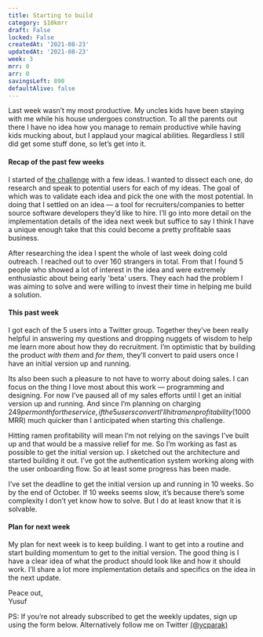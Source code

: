 ```yaml
---
title: Starting to build
category: $10kmrr
draft: False
locked: False
createdAt: '2021-08-23'
updatedAt: '2021-08-23'
week: 3
mrr: 0
arr: 0
savingsLeft: 890
defaultAlive: false
---
```


Last week wasn’t my most productive. My uncles kids have been staying with me while his house undergoes construction. To all the parents out there I have no idea how you manage to remain productive while having kids mucking about, but I applaud your magical abilities. Regardless I still did get some stuff done, so let’s get into it.

#### Recap of the past few weeks

I started of [the challenge](https://www.ycparak.com/10kmrr) with a few ideas. I wanted to dissect each one, do research and speak to potential users for each of my ideas. The goal of which was to validate each idea and pick the one with the most potential. In doing that I settled on an idea — a tool for recruiters/companies to better source software developers they’d like to hire. I’ll go into more detail on the implementation details of the idea next week but suffice to say I think I have a unique enough take that this could become a pretty profitable saas business.

After researching the idea I spent the whole of last week doing cold outreach. I reached out to over 160 strangers in total. From that I found 5 people who showed a lot of interest in the idea and were extremely enthusiastic about being early 'beta' users. They each had the problem I was aiming to solve and were willing to invest their time in helping me build a solution.

#### This past week

I got each of the 5 users into a Twitter group. Together they’ve been really helpful in answering my questions and dropping nuggets of wisdom to help me learn more about how they do recruitment. I’m optimistic that by building the product _with them_ and _for them_, they’ll convert to paid users once I have an initial version up and running.

Its also been such a pleasure to not have to worry about doing sales. I can focus on the thing I love most about this work — programming and designing. For now I’ve paused all of my sales efforts until I get an initial version up and running. And since I’m planning on charging $249 per month for the service, if the 5 users convert I’ll hit ramen profitability ($1000 MRR) much quicker than I anticipated when starting this challenge.

Hitting ramen profitability will mean I’m not relying on the savings I’ve built up and that would be a massive relief for me. So I’m working as fast as possible to get the initial version up. I sketched out the architecture and started building it out. I’ve got the authentication system working along with the user onboarding flow. So at least some progress has been made.

I’ve set the deadline to get the initial version up and running in 10 weeks. So by the end of October. If 10 weeks seems slow, it’s because there’s some complexity I don’t yet know how to solve. But I do at least know that it is solvable.

#### Plan for next week

My plan for next week is to keep building. I want to get into a routine and start building momentum to get to the initial version. The good thing is I have a clear idea of what the product should look like and how it should work. I’ll share a lot more implementation details and specifics on the idea in the next update.

Peace out, <br />
Yusuf

PS: If you’re not already subscribed to get the weekly updates, sign up using the form below. Alternatively follow me on Twitter [(@ycparak)](https://twitter.com/ycparak)
<newsletter />
